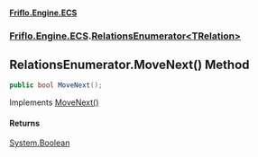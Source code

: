#### [Friflo.Engine.ECS](index.md 'index')
### [Friflo.Engine.ECS](Friflo.Engine.ECS.md 'Friflo.Engine.ECS').[RelationsEnumerator&lt;TRelation&gt;](RelationsEnumerator_TRelation_.md 'Friflo.Engine.ECS.RelationsEnumerator<TRelation>')

## RelationsEnumerator<TRelation>.MoveNext() Method

```csharp
public bool MoveNext();
```

Implements [MoveNext()](https://docs.microsoft.com/en-us/dotnet/api/System.Collections.IEnumerator.MoveNext 'System.Collections.IEnumerator.MoveNext')

#### Returns
[System.Boolean](https://docs.microsoft.com/en-us/dotnet/api/System.Boolean 'System.Boolean')
